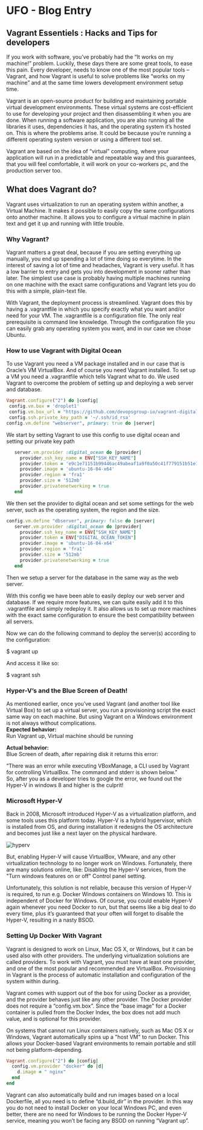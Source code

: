 # UFO - Blog Entry

## Vagrant Essentiels : Hacks and Tips for developers

If you work with software, you’ve probably had the “It works on my machine!” problem. Luckily, these days there are some great tools, to ease this pain. Every developer, needs to know one of the most popular tools – Vagrant, and how Vagrant is useful to solve problems like “works on my machine” and at the same time lowers development environment setup time.

Vagrant is an open-source product for building and maintaining portable virtual development environments. These virtual systems are cost-efficient to use for developing your project and then disassembling it when you are done. When running a software application, you are also running all the libraries it uses, dependencies it has, and the operating system it’s hosted on. This is where the problems arise. It could be because you’re running a different operating system version or using a different tool set. 

Vagrant are based on the idea of “virtual” computing, where your application will run in a predictable and repeatable way and this guarantees, that you will feel comfortable, it will work on your co-workers pc, and the production server too. 

## What does Vagrant do?
Vagrant uses virtualization to run an operating system within another, a Virtual Machine. It makes it possible to easily copy the same configurations onto another machine. It allows you to configure a virtual machine in plain text and get it up and running with little trouble.

### Why Vagrant?
Vagrant matters a great deal, because if you are setting everything up manually, you end up spending a lot of time doing so everytime. In the interest of saving a lot of time and headaches, Vagrant is very useful. It has a low barrier to entry and gets you into development in sooner rather than later. The simplest use case is probably having multiple machines running on one machine with the exact same configurations and Vagrant lets you do this with a simple, plain-text file. 

With Vagrant, the deployment process is streamlined. Vagrant does this by having a .vagrantfile in which you specify exactly what you want and/or need for your VM. The .vagrantfile is a configuration file. The only real prerequisite is command line knowledge. 
Through the configuration file you can easily grab any operating system you want, and in our case we chose Ubuntu.

### How to use Vagrant with Digital Ocean
To use Vagrant you need a VM package installed and in our case that is Oracle’s VM VirtualBox. And of course you need Vagrant installed.
To set up a VM you need a .vagrantfile which tells Vagrant what to do.
We used Vagrant to overcome the problem of setting up and deploying a web server and database. 


```ruby
Vagrant.configure("2") do |config|
 config.vm.box = 'droplet1'
 config.vm.box_url = "https://github.com/devopsgroup-io/vagrant-digitalocean/raw/master/box/digital_ocean.box"
 config.ssh.private_key_path = '~/.ssh/id_rsa'
config.vm.define "webserver", primary: true do |server|
```

We start by setting Vagrant to use this config to use digital ocean and setting our private key path

```ruby
   server.vm.provider :digital_ocean do |provider|
     provider.ssh_key_name = ENV["SSH_KEY_NAME"]
     provider.token = 'e9c1e71151b99446ac49abeaf1a9f0a50c41f779151b51e1620d52675eda8491'ENV["DIGITAL_OCEAN_TOKEN"]
     provider.image = 'ubuntu-16-04-x64'
     provider.region = 'fra1'
     provider.size = '512mb'
     provider.privatenetworking = true
   end
```

We then set the provider to digital ocean and set some settings for the web server, such as the operating system, the region and the size.

```ruby
config.vm.define "dbserver", primary: false do |server|
   server.vm.provider :digital_ocean do |provider|
     provider.ssh_key_name = ENV["SSH_KEY_NAME"]
     provider.token = ENV["DIGITAL_OCEAN_TOKEN"]
     provider.image = 'ubuntu-16-04-x64'
     provider.region = 'fra1'
     provider.size = '512mb'
     provider.privatenetworking = true
   end
```

Then we setup a server for the database in the same way as the web server. 

With this config we have been able to easily deploy our web server and database. If we require more features, we can quite easily add it to this .vagrantfile and simply redeploy it. It also allows us to set up more machines with the exact same configuration to ensure the best compatibility between all servers.

Now we can do the following command to deploy the server(s) according to the configuration:

$ vagrant up

And access it like so:

$ vagrant ssh


### Hyper-V’s and the Blue Screen of Death!
As mentioned earlier, once you’ve used Vagrant (and another tool like Virtual Box) to set up a virtual server, you run a provisioning script the exact same way on each machine. But using Vagrant on a Windows environment is not always without complications.
<br>
**Expected behavior:**
<br>
Run Vagrant up, Virtual machine should be running
<br>

**Actual behavior:**
<br>
Blue Screen of death, after repairing disk it returns this error:

“There was an error while executing VBoxManage, a CLI used by Vagrant for controlling VirtualBox. The command and stderr is shown below.”
<br>
So, after you as a developer tries to google the error, we found out the Hyper-V in windows 8 and higher is the culprit! 

### Microsoft Hyper-V
Back in 2008, Microsoft introduced Hyper-V as a virtualization platform, and some tools uses this platform today. Hyper-V is a hybrid hypervisor, which is installed from OS, and during installation it redesigns the OS architecture and becomes just like a next layer on the physical hardware.

![hyperv](https://user-images.githubusercontent.com/11289686/33810342-d365716c-de03-11e7-9c61-ec3b0b4624c2.png)

But, enabling Hyper-V will cause VirtualBox, VMware, and any other virtualization technology to no longer work on Windows.
Fortunately, there are many solutions online, like:
Disabling the Hyper-V services, from the "Turn windows features on or off" Control panel setting.
 
Unfortunately, this solution is not reliable, because this version of Hyper-V is required, to run e.g. Docker Windows containers on Windows 10. This is independent of Docker for Windows. Of course, you could enable Hyper-V again whenever you need Docker to run, but that seems like a big deal to do every time, plus it’s guaranteed that your often will forget to disable the Hyper-V, resulting in a nasty BSOD.     

### Setting Up Docker With Vagrant
Vagrant is designed to work on Linux, Mac OS X, or Windows, but it can be used also with other providers. The underlying virtualization solutions are called providers. To work with Vagrant, you must have at least one provider, and one of the most popular and recommended are VirtualBox. Provisioning in Vagrant is the process of automatic installation and configuration of the system within during.

Vagrant comes with support out of the box for using Docker as a provider, and the provider behaves just like any other provider. The Docker provider does not require a “config.vm.box”. Since the "base image" for a Docker container is pulled from the Docker Index, the box does not add much value, and is optional for this provider.

On systems that cannot run Linux containers natively, such as Mac OS X or Windows, Vagrant automatically spins up a "host VM" to run Docker. This allows your Docker-based Vagrant environments to remain portable and still not being platform-depending.  
```ruby
Vagrant.configure("2") do |config|
  config.vm.provider "docker" do |d|
	d.image = " nginx"
  end
end
```
Vagrant can also automatically build and run images based on a local Dockerfile, all you need is to define “d.build_dir” in the provider.
In this way you do not need to install Docker on your local Windows PC, and even better, there are no need for Windows to be running the Docker Hyper-V service, meaning you won’t be facing any BSOD on running “Vagrant up”.   


 

